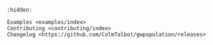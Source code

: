 ```{include} ../README.md
```

```{toctree}
   :hidden:

   Examples <examples/index>
   Contributing <contributing/index>
   Changelog <https://github.com/ColmTalbot/gwpopulation/releases>
```